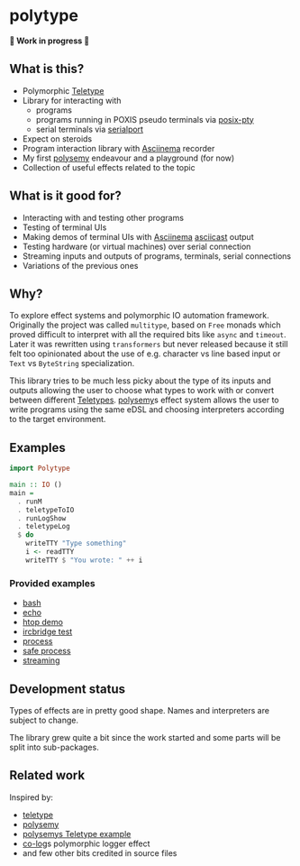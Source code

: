 # polytype

**🚧 Work in progress 🚧**

## What is this?

* Polymorphic [Teletype][teletype]
* Library for interacting with
  * programs
  * programs running in POXIS pseudo terminals via [posix-pty][hackage:posix-pty]
  * serial terminals via [serialport][hackage:serialport]
* Expect on steroids
* Program interaction library with [Asciinema][asciinema] recorder
* My first [polysemy] endeavour and a playground (for now)
* Collection of useful effects related to the topic

## What is it good for?

* Interacting with and testing other programs
* Testing of terminal UIs
* Making demos of terminal UIs with [Asciinema][asciinema] [asciicast][asciicast] output
* Testing hardware (or virtual machines) over serial connection
* Streaming inputs and outputs of programs, terminals, serial connections
* Variations of the previous ones

## Why?

To explore effect systems and polymorphic IO automation framework. Originally the project
was called `multitype`, based on `Free` monads which proved difficult to interpret with
all the required bits like `async` and `timeout`.
Later it was rewritten using `transformers` but never released because it still felt too
opinionated about the use of e.g. character vs line based input or `Text` vs `ByteString`
specialization.

This library tries to be much less picky about the type of its inputs and outputs
allowing the user to choose what types to work with or convert between different
[Teletypes](src/Polytype/Teletype.hs).
[polysemy]s effect system allows the user to write programs using
the same eDSL and choosing interpreters according to the target environment.

## Examples

```haskell
import Polytype

main :: IO ()
main =
  . runM
  . teletypeToIO
  . runLogShow
  . teletypeLog
  $ do
    writeTTY "Type something"
    i <- readTTY
    writeTTY $ "You wrote: " ++ i
```

### Provided examples

* [bash](src/Polytype/Examples/Bash.hs)
* [echo](src/Polytype/Examples/Echo.hs)
* [htop demo](src/Polytype/Examples/HtopAsciinema.hs)
* [ircbridge test](src/Polytype/Examples/IRCBridge.hs)
* [process](src/Polytype/Examples/Process.hs)
* [safe process](src/Polytype/Examples/SafeProcess.hs)
* [streaming](src/Polytype/Examples/Streaming.hs)

## Development status

Types of effects are in pretty good shape. Names and interpreters are subject to change.

The library grew quite a bit since the work started and some parts will be split into
sub-packages.

## Related work

Inspired by:

* [teletype]
* [polysemy]
* [polysemys Teletype example][hackage:polysemy]
* [co-log]s polymorphic logger effect
* and few other bits credited in source files

[co-log]: https://github.com/kowainik/co-log/
[polysemy]: https://github.com/polysemy-research/polysemy
[hackage:polysemy]: https://github.com/polysemy-research/polysemy
[hackage:serialport]: https://hackage.haskell.org/package/serialport
[hackage:posix-pty]: https://hackage.haskell.org/package/posix-pty
[teletype]: http://www.haskellforall.com/2012/07/purify-code-using-free-monads.html
[asciinema]: https://asciinema.org/
[asciicast]: https://github.com/asciinema/asciinema/blob/master/doc/asciicast-v2.md
